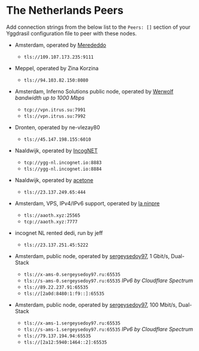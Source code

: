 # The Netherlands Peers

Add connection strings from the below list to the `Peers: []` section of your
Yggdrasil configuration file to peer with these nodes.

* Amsterdam, operated by [Merededdo](https://merded.fun)
  * `tls://109.107.173.235:9111`

* Meppel, operated by Zina Korzina
  * `tls://94.103.82.150:8080`

* Amsterdam, Inferno Solutions public node, operated by [Werwolf](https://t.me/Werwolf2517) *bandwidth up to 1000 Mbps*
  * `tcp://vpn.itrus.su:7991`
  * `tls://vpn.itrus.su:7992`

* Dronten, operated by ne-vlezay80
  * `tls://45.147.198.155:6010`

* Naaldwijk, operated by [IncogNET](https://incognet.io)
  * `tcp://ygg-nl.incognet.io:8883`
  * `tls://ygg-nl.incognet.io:8884`

* Naaldwijk, operated by [acetone](http://[324:71e:281a:9ed3::ace]/)
  * `tls://23.137.249.65:444`

* Amsterdam, VPS, IPv4/IPv6 support, operated by [la ninpre](https://github.com/la-ninpre)
  * `tls://aaoth.xyz:25565`
  * `tcp://aaoth.xyz:7777`

* incognet NL rented dedi, run by jeff
  * `tls://23.137.251.45:5222`

* Amsterdam, public node, operated by [sergeysedoy97](https://t.me/sergeysedoy97), 1 Gbit/s, Dual-Stack
  * `tls://x-ams-0.sergeysedoy97.ru:65535`
  * `tls://s-ams-0.sergeysedoy97.ru:65535` _IPv6 by Cloudflare Spectrum_
  * `tls://89.22.237.91:65535`
  * `tls://[2a0d:8480:1:f9::]:65535`

* Amsterdam, public node, operated by [sergeysedoy97](https://t.me/sergeysedoy97), 100 Mbit/s, Dual-Stack
  * `tls://x-ams-1.sergeysedoy97.ru:65535`
  * `tls://s-ams-1.sergeysedoy97.ru:65535` _IPv6 by Cloudflare Spectrum_
  * `tls://79.137.194.94:65535`
  * `tls://[2a12:5940:1464::2]:65535`
